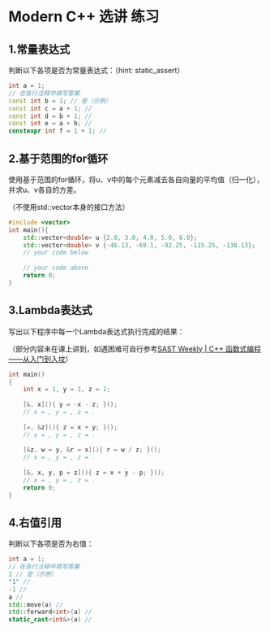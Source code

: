 # Modern C++ 选讲 练习

## 1.常量表达式

判断以下各项是否为常量表达式：（hint: static_assert）

```C++
int a = 1;
// 在各行注释中填写答案
const int b = 1; // 是（示例）
const int c = a + 1; // 
const int d = b + 1; // 
const int e = a + b; // 
constexpr int f = 1 + 1; // 
```

## 2.基于范围的for循环

使用基于范围的for循环，将u、v中的每个元素减去各自向量的平均值（归一化），并求u、v各自的方差。

（不使用std::vector本身的接口方法）

```C++
#include <vector>
int main(){
    std::vector<double> u {2.0, 3.0, 4.0, 5.0, 6.0};
    std::vector<double> v {-46.13, -69.1, -92.25, -115.25, -138.13};
    // your code below
    
    // your code above
    return 0;
}
```

## 3.Lambda表达式

写出以下程序中每一个Lambda表达式执行完成的结果：

（部分内容未在课上讲到，如遇困难可自行参考[SAST Weekly | C++ 函数式编程——从入门到入坟](https://mp.weixin.qq.com/s/sI5Vcv9jpckLuM_h2Fd9AA)）

```C++
int main()
{
    int x = 1, y = 1, z = 1;
    
    [&, x](){ y = -x - z; }();
    // x = , y = , z = .
    
    [=, &z](){ z = x + y; }();
    // x = , y = , z = .
    
    [&z, w = y, &r = x](){ r = w / z; }();
    // x = , y = , z = .
    
    [&, x, y, p = z](){ z = x + y - p; }();
    // x = , y = , z = .
    return 0;
}
```

## 4.右值引用

判断以下各项是否为右值：

```C++
int a = 1;
// 在各行注释中填写答案
1 // 是（示例）
"1" //
-1 //
a // 
std::move(a) // 
std::forward<int>(a) //
static_cast<int&>(a) //
```

